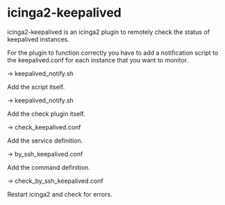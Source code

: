 # icinga2-keepalived

icinga2-keepalived is an icinga2 plugin to remotely check the status of keepalived instances.


For the plugin to function correctly you have to add a notification script to the keepalived.conf for each instance that you want to monitor.

  -> keepalived_notify.sh


Add the script itself.

  -> keepalived_notify.sh


Add the check plugin itself.

  -> check_keepalived.conf


Add the service definition. 

  -> by_ssh_keepalived.conf


Add the command definition.

  -> check_by_ssh_keepalived.conf


Restart icinga2 and check for errors.
